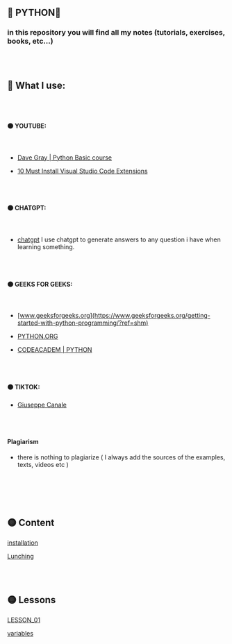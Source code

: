 ## 🐍 PYTHON🐍

### in this repository you will find all my notes (tutorials, exercises, books, etc...)

<br>
<br>

## 📝 What I use:

<br>
<br>

#### 🟠 YOUTUBE:

<br>

- [Dave Gray | Python Basic course](https://www.youtube.com/playlist?list=PL0Zuz27SZ-6MQri81d012LwP5jvFZ_scc)

- [10 Must Install Visual Studio Code Extensions](https://youtu.be/bJN1P07_lLo?feature=shared)

<br>
<br>

#### 🟠 CHATGPT:

<br>

- [chatgpt](https://chatgpt.com/)
  I use chatgpt to generate answers to any question i have when learning something.

<br>
<br>

#### 🟠 GEEKS FOR GEEKS:

<br>

- [www.geeksforgeeks.org](https://www.geeksforgeeks.org/getting-started-with-python-programming/?ref=shm)

- [PYTHON.ORG](https://www.python.org/doc/)

- [CODEACADEM | PYTHON](https://www.codecademy.com/resources/docs/python)

<br>
<br>

#### 🟠 TIKTOK:

- [Giuseppe Canale](https://www.tiktok.com/@_gcanale)

<br>

<br>

#### Plagiarism

- there is nothing to plagiarize ( I always add the sources of the examples, texts, videos etc )

<br>
<br>

<br>
<br>

## 🟡 Content

[installation](./z__all_mds/0_installation.md)

[Lunching](./z__all_mds/1_LaunchIt.md)

<br>
<br>

## 🟡 Lessons

[LESSON_01](./LESSON_01/)

[variables](./z__all_mds/2_variables.md)
